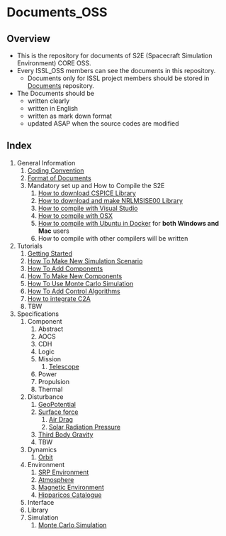 # Documents_OSS
## Overview

- This is the repository for documents of S2E (Spacecraft Simulation Environment) CORE OSS.
- Every ISSL_OSS members can see the documents in this repository.
  - Documents only for ISSL project members should be stored in [Documents](https://gitlab.com/ut_issl/s2e/documents "Documents") repository.
- The Documents should be 
  - written clearly
  - written in English
  - written as mark down format
  - updated ASAP when the source codes are modified

## Index

1. General Information
   1. [Coding Convention](./General/CodingConvention.md)
   2. [Format of Documents](./General/DocumentFormat.md)
   3. Mandatory set up and How to Compile the S2E
	   1. [How to download CSPICE Library](./General/HowToDwnloadCSPCElibrary.md)
	   2. [How to download and make NRLMSISE00 Library](./General/HowToDownloadNRLMSISE00library.md)
	   3. [How to compile with Visual Studio](./General/HowToCompileWithVisualStudio.md)
	   4. [How to compile with OSX](./General/HowToCompileWith_OSX.md)
	   5. [How to compile with Ubuntu in Docker](./General/HowToCompileWithUbuntuInDocker.md) for **both Windows and Mac** users
	   6. How to compile with other compilers will be written
2. Tutorials
   1. [Getting Started](./Tutorials/GettingStarted.md)
   2. [How To Make New Simulation Scenario](./Tutorials/HowToMakeNewSimulationScenario.md)
   3. [How To Add Components](./Tutorials/HowToAddComponents.md)
   4. [How To Make New Components](./Tutorials/HowToMakeNewComponents.md)
   5. [How To Use Monte Carlo Simulation](./Tutorials/HowToUseMonteCarloSimulation.md)
   6. [How To Add Control Algorithms](./Tutorials/HowToAddControlAlgorithms.md)
   7. [How to integrate C2A](./Tutorials/HowToIntegrateC2A.md)
   8. TBW
3. Specifications
     1. Component
        1. Abstract
        2. AOCS
        3. CDH
        4. Logic
        5. Mission
           1. [Telescope](./Specifications/Component/Mission/Spec_Telescope_en.md)
        6. Power
        7. Propulsion
        8. Thermal
     2. Disturbance
          1. [GeoPotential](./Specifications/Disturbance/Spec_GeoPotential.md)
          2. [Surface force](./Specifications/Disturbance/Spec_SurfaceForce.md)
             1. [Air Drag](./Specifications/Disturbance/Spec_SurfaceForce_AirDrag.md)
             2. [Solar Radiation Pressure](./Specifications/Disturbance/Spec_SurfaceForce_SolarRadiation.md)
          3. [Third Body Gravity](./Specifications/Disturbance/Spec_ThirdBodyGravity.md)
          4. TBW
     3. Dynamics
          1. [Orbit](./Specifications/Dynamics/Spec_Orbit.md)
     4. Environment
        1. [SRP Environment](./Specifications/Environment/Spec_SRPEnvironment.md)
        2. [Atmosphere](./Specifications/Environment/Spec_Atmosphere.md)
        3. [Magnetic Environment](./Specifications/Environment/Spec_MagEnvironment.md)
        4. [Hipparicos Catalogue](./Specifications/Environment/Spec_HipparcosCatalogue_en.md)
     5. Interface
     6. Library
     7. Simulation
          1. [Monte Carlo Simulation](./Specifications/Simulation/Spec_MonteCarloSimulation.md)
